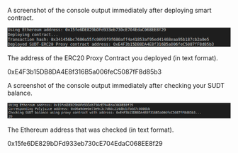 A screenshot of the console output immediately after deploying smart contract.

![](1.png)

The address of the ERC20 Proxy Contract you deployed (in text format).

0xE4F3b15DB8DA4E8f316B5a006feC5087fF8d85b3

A screenshot of the console output immediately after checking your SUDT balance.

![](3.png)

The Ethereum address that was checked (in text format).

0x15fe6DE829bDFd933eb730cE704EdaC068EE8f29